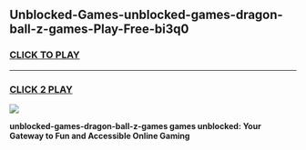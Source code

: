 
## Unblocked-Games-unblocked-games-dragon-ball-z-games-Play-Free-bi3q0
<h3>
<a href="https://premium76.site?title=unblocked-games-dragon-ball-z-games&ref=21A">CLICK TO PLAY</a></h3>
<hr>

<h3>
<a href="https://premium76.site?title=unblocked-games-dragon-ball-z-games&ref=21A">CLICK 2 PLAY</a>
  
</h3>

<a href="https://premium76.site?title=unblocked-games-dragon-ball-z-games&ref=21A"><img src="https://clearcache.store/games.png"></a>


**unblocked-games-dragon-ball-z-games games unblocked: Your Gateway to Fun and Accessible Online Gaming**
